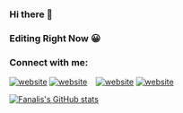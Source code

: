 ### Hi there 👋 
### Editing Right Now :grinning:

<!--
**fanalis93/fanalis93** is a ✨ _special_ ✨ repository because its `README.md` (this file) appears on your GitHub profile.

Here are some ideas to get you started:

- 🔭 I’m currently working on ...
- 🌱 I’m currently learning ...
- 👯 I’m looking to collaborate on ...
- 🤔 I’m looking for help with ...
- 💬 Ask me about ...
- 📫 How to reach me: ...
- 😄 Pronouns: ...
- ⚡ Fun fact: ...
-->

### Connect with me:

[![website](./img/twitter-light.svg)](https://twitter.com/fayek7986#gh-light-mode-only)
[![website](./img/twitter-dark.svg)](https://twitter.com/fayek7986#gh-dark-mode-only)
&nbsp;&nbsp;
[![website](./img/linkedin-light.svg)](https://www.linkedin.com/in/fayekalvi/#gh-light-mode-only)
[![website](./img/linkedin-dark.svg)](https://www.linkedin.com/in/fayekalvi/#gh-dark-mode-only)
&nbsp;&nbsp;


[![Fanalis's GitHub stats](https://github-readme-stats.vercel.app/api?username=fanalis93)](https://github.com/fanalis93/github-readme-stats)
